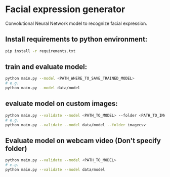 # Facial expression generator

Convolutional Neural Network model to recognize facial expression.

## Install requirements to python environment:

```bash
pip install -r requirements.txt
```

## train and evaluate model:

```bash
python main.py --model <PATH_WHERE_TO_SAVE_TRAINED_MODEL>
# e.g.
python main.py --model data/model
```

## evaluate model on custom images:

```bash
python main.py --validate --model <PATH_TO_MODEL> --folder <PATH_TO_IMAGES>
# e.g.
python main.py --validate --model data/model --folder imagecsv
```

## Evaluate model on webcam video (Don't specify folder)

```bash
python main.py --validate --model <PATH_TO_MODEL>
# e.g.
python main.py --validate --model data/model
```